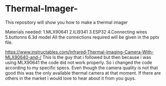 # Thermal-Imager-
This repository will show you how to make a thermal imager

Materials needed:
1.MLX90641
2.ILI9341
3.ESP32
4.Connecting wires
5.buttonns
6.3d model
All the connections required will be given in the pptx file.


https://www.instructables.com/Infrared-Thermal-Imaging-Camera-With-MLX90640-and-/ 
This is the guy that i followed but then because i was using MLX90641 the code did not work properly.
So i changed the code according to my specific specs.
Even though the camera quality is not that good this was the only available thermal camera at that moment. 
If there are others in the market i would love to hear about it from you guys. 
